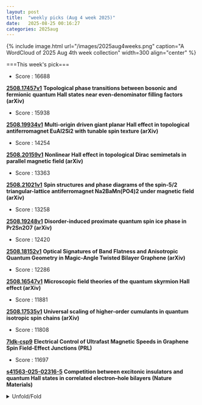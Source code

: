 ```yaml
---
layout: post
title:  "weekly picks (Aug 4 week 2025)"
date:   2025-08-25 00:16:27
categories: 2025aug
---
```


{% include image.html url="/images/2025aug4weeks.png" caption="A WordCloud of 2025 Aug 4th week collection" width=300 align="center" %}




===This week's pick===


* Score : 16688

**[2508.17457v1](https://arxiv.org/abs/2508.17457)** **Topological phase transitions between bosonic and fermionic quantum Hall states near even-denominator filling factors (arXiv)**

* Score : 15938

**[2508.19934v1](https://arxiv.org/abs/2508.19934)** **Multi-origin driven giant planar Hall effect in topological antiferromagnet EuAl2Si2 with tunable spin texture (arXiv)**


* Score : 14254

**[2508.20159v1](https://arxiv.org/abs/2508.20159)** **Nonlinear Hall effect in topological Dirac semimetals in parallel magnetic field (arXiv)**


* Score : 13363

**[2508.21021v1](https://arxiv.org/abs/2508.21021)** **Spin structures and phase diagrams of the spin-5/2 triangular-lattice antiferromagnet Na2BaMn(PO4)2 under magnetic field (arXiv)**


* Score : 13258

**[2508.19248v1](https://arxiv.org/abs/2508.19248)** **Disorder-induced proximate quantum spin ice phase in Pr2Sn2O7 (arXiv)**

* Score : 12420

**[2508.18152v1](https://arxiv.org/abs/2508.18152)** **Optical Signatures of Band Flatness and Anisotropic Quantum Geometry in Magic-Angle Twisted Bilayer Graphene (arXiv)**


* Score : 12286

**[2508.16547v1](https://arxiv.org/abs/2508.16547)** **Microscopic field theories of the quantum skyrmion Hall effect (arXiv)**


* Score : 11881

**[2508.17535v1](https://arxiv.org/abs/2508.17535)** **Universal scaling of higher-order cumulants in quantum isotropic spin chains (arXiv)**


* Score : 11808


**[7ldk-csp9](http://link.aps.org/doi/10.1103/7ldk-csp9)** **Electrical Control of Ultrafast Magnetic Speeds in Graphene Spin Field-Effect Junctions (PRL)**



* Score : 11697


**[s41563-025-02316-5](https://www.nature.com/articles/s41563-025-02316-5)** **Competition between excitonic insulators and quantum Hall states in correlated electron–hole bilayers (Nature Materials)**

<details id="myDetails">
  <summary> Unfold/Fold </summary>
  {% capture markdowncontent %}





---
08/30



1. **[s42005-025-02279-8](https://www.nature.com/articles/s42005-025-02279-8)** Skin-effect localization and maximal-order exceptional points in reciprocal Floquet lattices (Communications Physics)

1. **[s42005-025-02286-9](https://www.nature.com/articles/s42005-025-02286-9)** Versatile control of nonlinear topological states in non-Hermitian systems (Communications Physics)

1. **[7p5x-7yqb](http://link.aps.org/doi/10.1103/7p5x-7yqb)** Scheme to Detect the Strong-to-Weak Symmetry Breaking via Randomized Measurements (PRL)

1. **[cslt-x32n](http://link.aps.org/doi/10.1103/cslt-x32n)** Spectral Gap Optimization for Enhanced Adiabatic State Preparation (PRL)

1. **[yb7d-6tvc](http://link.aps.org/doi/10.1103/yb7d-6tvc)** Temperature-Resistant Order in 2+1 Dimensions (PRL)

1. **[s3vd-brsn](http://link.aps.org/doi/10.1103/s3vd-brsn)** Tying Knots in Particle Physics (PRL)

1. **[23kb-7h7q](http://link.aps.org/doi/10.1103/23kb-7h7q)** All-Optical Radio-Frequency Phase Detection for Rydberg Atom Sensors Using Oscillatory Dynamics (PRL)

1. **[gfxm-67mm](http://link.aps.org/doi/10.1103/gfxm-67mm)** Flowing Menisci: Coupled Dynamics and Liquid Exchange with Soap Films (PRL)

1. **[yqth-sfm8](http://link.aps.org/doi/10.1103/yqth-sfm8)** Thermomodulated Intrinsic Josephson Effect in Kagome CsV3Sb5 (PRL)

1. **[s97b-qcjc](http://link.aps.org/doi/10.1103/s97b-qcjc)** Observation of High-Decay-Rate Topological Corner States in Diffusive Thermal Metamaterials (PRL)

1. **[r5pw-sqk2](http://link.aps.org/doi/10.1103/r5pw-sqk2)** Signatures of Fluctuation-Driven Magnetic Topological Charge in Pt-Ferromagnetic Insulator Bilayers (PRL)

1. **[n8jn-p468](http://link.aps.org/doi/10.1103/n8jn-p468)** Determining Energy Dispersion of Spin Excitations with Scanning Tunneling Spectroscopy (PRL)

1. **[b9hf-gx4f](http://link.aps.org/doi/10.1103/b9hf-gx4f)** Efficient Preparation of Solvable Anyons with Adaptive Quantum Circuits (PRX)

1. **[8k98-6q48](http://link.aps.org/doi/10.1103/8k98-6q48)** Creation of highly charged gold ion beam through collisional ionizations in a dense gold plasma driven by a femtosecond petawatt laser (PRR)

1. **[3l96-41xf](http://link.aps.org/doi/10.1103/3l96-41xf)** Inequality constraints in variational quantum circuits with qudits (PRR)

1. **[zs9x-9x6f](http://link.aps.org/doi/10.1103/zs9x-9x6f)** Symmetry-based efficient simulation of higher-order coherences in quantum many-body superradiance (PRR)



1. **[2405.20950](https://arxiv.org/abs/2405.20950)** Quantum computation with hybrid parafermion-spin qubits (arXiv)



---
08/29




1. **[s42005-025-02253-4](https://www.nature.com/articles/s42005-025-02253-4)** Supercurrent diode effect in Josephson interferometers with multiband superconductors (Communications Physics)

1. **[s42005-025-02284-x](https://www.nature.com/articles/s42005-025-02284-x)** Dynamical Aharonov-Bohm cages and tight meson confinement in a Z2-loop gauge theory (Communications Physics)

1. **[s41598-025-98208-4](https://www.nature.com/articles/s41598-025-98208-4)** Explicit solitary wave structure for the stochastic resonance nonlinear Schrödinger equation under Brownian motion with dynamical analysis (Scientific Reports)





1. **[5n4p-bxhm](http://link.aps.org/doi/10.1103/5n4p-bxhm)** Quantum Bayes’ Rule and Petz Transpose Map from the Minimum Change Principle (PRL)


1. **[yrs7-m6zy](http://link.aps.org/doi/10.1103/yrs7-m6zy)** Probing k-Space Alternating Spin Polarization via the Anomalous Hall Effect (PRL)

1. **[fl9b-4h4v](http://link.aps.org/doi/10.1103/fl9b-4h4v)** Robustness of Vacancy-Bound Non-Abelian Anyons in the Kitaev Model in a Magnetic Field (PRL)



1. **[kgrd-8gkb](http://link.aps.org/doi/10.1103/kgrd-8gkb)** Flow-Driven Stretch Fluctuations Govern the Nonlinear Viscoelasticity of Elongating Associative Polymer Networks (PRL)

1. **[g1l3-5x6f](http://link.aps.org/doi/10.1103/g1l3-5x6f)** Berry Phase Dynamics of Sliding Electron Crystals (PRX)

1. **[2508.20111v1](https://arxiv.org/abs/2508.20111)** Qubit parametrization of the variational discrete action theory for the multiorbital Hubbard model (arXiv)



1. **[2508.20163v1](https://arxiv.org/abs/2508.20163)** Extended s-wave altermagnets (arXiv)

1. **[2508.20164v1](https://arxiv.org/abs/2508.20164)** Critical quantum liquids and the cuprate high temperature superconductors (arXiv)

1. **[2508.20247v1](https://arxiv.org/abs/2508.20247)** Insulating ground state and 2-k magnetic structure of candidate Weyl Hydrogen atom K2Mn3(AsO4)3 (arXiv)

1. **[2508.20306v1](https://arxiv.org/abs/2508.20306)** Long-range spatial extension of exciton states in van der Waals heterostructure (arXiv)

1. **[2508.20343v1](https://arxiv.org/abs/2508.20343)** When Dephasing Fails: Thermodynamic Consequences of Decoherence Models in Quantum Transport (arXiv)

1. **[2508.20352v1](https://arxiv.org/abs/2508.20352)** Quantum Interference Supernodes, Thermoelectric Enhancement, and the Role of Dephasing (arXiv)

1. **[2508.20727v1](https://arxiv.org/abs/2508.20727)** A two-state generalisation of the strong collision model (arXiv)

1. **[2508.20772v1](https://arxiv.org/abs/2508.20772)** Topological invariant responsible for the stability of the Fermi surfaces in non - homogeneous systems (arXiv)

1. **[2508.20779v1](https://arxiv.org/abs/2508.20779)** A configuration interaction approach to solve the Anderson impurity model; applications to elemental Ce (arXiv)

1. **[2508.20792v1](https://arxiv.org/abs/2508.20792)** Distinct Spatiotemporal Dynamics of Thermoelectric Transport Across Superconducting Transition (arXiv)

1. **[2508.20908v1](https://arxiv.org/abs/2508.20908)** Subspace-Protected Topological Phases and Bulk-Boundary Correspondence (arXiv)

1. **[2508.20969v1](https://arxiv.org/abs/2508.20969)** Gate-tunable nonreciprocal thermoelectric effects on the surface states of topological insulators (arXiv)

1. **[2508.21000v1](https://arxiv.org/abs/2508.21000)** Quantum melting a Wigner crystal into Hall liquids (arXiv)

1. **[2508.21008v1](https://arxiv.org/abs/2508.21008)** Evolution of quasiparticle edge states with Hubbard interaction in Rice-Mele chain (arXiv)

1. **[2508.21009v1](https://arxiv.org/abs/2508.21009)** Optical Response by Time-Varying Plasmonic Nanoparticles (arXiv)



1. **[2508.20104v1](https://arxiv.org/abs/2508.20104)** Sub-Nanometer Interfacial Hydrodynamics: The Interplay of Interfacial Viscosity and Surface Friction (arXiv)

1. **[2508.20153v1](https://arxiv.org/abs/2508.20153)** Dichography: Two-frame Ultrafast Imaging from a Single Diffraction Pattern (arXiv)

1. **[2508.20451v1](https://arxiv.org/abs/2508.20451)** Magnetic Field Induced Band Deformation in a Lieb Lattice:Aharonov-Bohm Caging and Zeeman Splitting (arXiv)

1. **[2508.20487v1](https://arxiv.org/abs/2508.20487)** Topological photonics in nanoscaled systems with far field radiation and polarization singularities (arXiv)

1. **[2508.20743v1](https://arxiv.org/abs/2508.20743)** Toward triggered generation of indistinguishable single-photons from MoTe2 quantum emitters (arXiv)

1. **[2508.20930v1](https://arxiv.org/abs/2508.20930)** Control of polarization and polar chiral textures in BiFeO3 by epitaxial strain and interfacial chemistry (arXiv)

1. **[2508.21014v1](https://arxiv.org/abs/2508.21014)** Controlled spin-to-charge conversion in noncollinear antiferromagnet-based Py/Mn3Pt heterostructure (arXiv)

1. **[2508.21059v1](https://arxiv.org/abs/2508.21059)** Dynamics of the Fermion-Rotor System (arXiv)

1. **[2508.21067v1](https://arxiv.org/abs/2508.21067)** Physical constraints on effective non-Hermitian systems (arXiv)






---
08/28


1. **[s42005-025-02266-z](https://www.nature.com/articles/s42005-025-02266-z)** Impact of pressure and apical oxygen vacancies on superconductivity in La<sub>3</sub>Ni<sub>2</sub>O<sub>7</sub> (Communications Physics)



1. **[s41586-025-09476-z](https://www.nature.com/articles/s41586-025-09476-z)** Topological prethermal strong zero modes on superconducting processors (Nature)

1. **[d41586-025-02523-9](https://www.nature.com/articles/d41586-025-02523-9)** Machine-learning model generates images using light (Nature)




1. **[jf2f-wqkx](http://link.aps.org/doi/10.1103/jf2f-wqkx)** Enhancing Revivals Via Projective Measurements in a Quantum Scarred System (PRL)

1. **[2gwz-65w1](http://link.aps.org/doi/10.1103/2gwz-65w1)** Observation of Near-Critical Kibble-Zurek Scaling in Rydberg Atom Arrays (PRL)

1. **[gg98-1vhp](http://link.aps.org/doi/10.1103/gg98-1vhp)** Moiré-Orbital-Resolved Excitonic Mott Insulating States and Their Optical and Electric Control in van der Waals Heterostructures (PRL)

1. **[96f5-qszj](http://link.aps.org/doi/10.1103/96f5-qszj)** Nonlinearity-Induced Fractional Thouless Pumping of Solitons (PRL)

1. **[31q1-hj3n](http://link.aps.org/doi/10.1103/31q1-hj3n)** Pseudogiant Number Fluctuations and Nematic Order in Microswimmer Suspensions (PRL)

1. **[v117-v5wn](http://link.aps.org/doi/10.1103/v117-v5wn)** Comment on “Aharonov-Bohm Phase Is Locally Generated Like All Other Quantum Phases” (PRL)

1. **[rtwt-g7y7](http://link.aps.org/doi/10.1103/rtwt-g7y7)** Reply to “Comment on Aharonov-Bohm Phase Is Locally Generated Like All Other Quantum Phases” (PRL)

1. **[ds5p-763x](http://link.aps.org/doi/10.1103/ds5p-763x)** Magnetoelectric Control of Helical Light Emission in a Moiré Chern Magnet (PRX)

1. **[84vr-nnvs](http://link.aps.org/doi/10.1103/84vr-nnvs)** Generating quantum nonlocal entanglement with mechanical rotations (PRR)

1. **[ctxg-k3b6](http://link.aps.org/doi/10.1103/ctxg-k3b6)** Duality defect in a deformed transverse-field Ising model (PRR)


1. **[2508.19329v1](https://arxiv.org/abs/2508.19329)** No-go theorem for single time-reversal invariant symmetry-protected Dirac fermions in 3+1d (arXiv)

1. **[2508.19330v1](https://arxiv.org/abs/2508.19330)** Thermodynamics in a split Hilbert space: Quantum impurity at the edge of a one-dimensional superconductor (arXiv)

1. **[2508.19334v1](https://arxiv.org/abs/2508.19334)** Thermodynamics in a split Hilbert space: Quantum impurity at the edge of the Heisenberg chain (arXiv)

1. **[2508.19433v1](https://arxiv.org/abs/2508.19433)** Non-Hermitian Josephson junctions with four Majorana zero modes (arXiv)

1. **[2508.19531v1](https://arxiv.org/abs/2508.19531)** Observation of topological switch between Weyl semimetal and third-order topological insulator phases (arXiv)

1. **[2508.19536v1](https://arxiv.org/abs/2508.19536)** Theory of superconductivity and mass enhancement near CDW critical point based on Bethe-Salpeter equation method: application to cuprates (arXiv)

1. **[2508.19584v1](https://arxiv.org/abs/2508.19584)** Multiband Superconductivity and High Critical Current Density in Entropy Stabilized Nb0.25Ta0.25Ti0.25Zr0.25 (arXiv)

1. **[2508.19586v1](https://arxiv.org/abs/2508.19586)** Intrinsic nonlinear valley Nernst effect (arXiv)

1. **[2508.19602v1](https://arxiv.org/abs/2508.19602)** Optical Switching of Moire Chern Ferromagnet (arXiv)

1. **[2508.19675v1](https://arxiv.org/abs/2508.19675)** Ultrafast Spin Accumulations Drive Magnetization Reversal in Multilayers (arXiv)

1. **[2508.19732v1](https://arxiv.org/abs/2508.19732)** Charge current and phase diagram of the disordered open longer-range Kitaev chain (arXiv)

1. **[2508.19734v1](https://arxiv.org/abs/2508.19734)** Majorana Diagrammatics for Quantum Spin-1/2 Models (arXiv)

1. **[2508.19781v1](https://arxiv.org/abs/2508.19781)** Search for thermodynamically stable ambient-pressure superconducting hydrides in GNoME database (arXiv)

1. **[2508.19849v1](https://arxiv.org/abs/2508.19849)** Tunable quantum anomalous Hall effect in fullerene monolayers (arXiv)



1. **[2508.20049v1](https://arxiv.org/abs/2508.20049)** Tunable multi-magnon Floquet topological edge states (arXiv)

1. **[2508.19496v1](https://arxiv.org/abs/2508.19496)** Accurate calculation of light rare-earth magnetic anisotropy with density functional theory (arXiv)

1. **[2508.19592v1](https://arxiv.org/abs/2508.19592)** One Rudolf Peierls' surprise: the quantum-to-classical transition in the context of solid-state physics (arXiv)

1. **[2508.19726v1](https://arxiv.org/abs/2508.19726)** Casimir-Lifshitz interaction between bodies integrated in a micro/nanoelectromechanical quantum damped oscillator (arXiv)

1. **[2508.20025v1](https://arxiv.org/abs/2508.20025)** A Field-Theoretical Paradigm via Hierarchical Coarse-Graining: I. Generalized Mode Theory (arXiv)

1. **[2508.20027v1](https://arxiv.org/abs/2508.20027)** Excitonic skin effect (arXiv)

1. **[2508.20028v1](https://arxiv.org/abs/2508.20028)** Microscopic Origin of Domain Wall Reconfiguration Dynamics in a Quantum Material via Quantum Simulation (arXiv)







---
08/27


1. **[s41567-025-03005-5](https://www.nature.com/articles/s41567-025-03005-5)** Realization of an untrusted intermediate relay architecture using a quantum dot single-photon source (Nature Physics)

1. **[s42005-025-02266-z](https://www.nature.com/articles/s42005-025-02266-z)** Impact of pressure and apical oxygen vacancies on superconductivity in La<sub>3</sub>Ni<sub>2</sub>O<sub>7</sub> (Communications Physics)

1. **[s42005-025-02254-3](https://www.nature.com/articles/s42005-025-02254-3)** Charge-density-wave quantum critical point under pressure in 2<i>H</i>-TaSe<sub>2</sub> (Communications Physics)

1. **[d41586-025-02638-z](https://www.nature.com/articles/d41586-025-02638-z)** Einstein hated entanglement — and five other quantum myths (Nature)






1. **[3854-r395](http://link.aps.org/doi/10.1103/3854-r395)** Minimal Example of Quantum Nonclassicality without Freedom of Choice (PRL)

1. **[z2pr-zbwl](http://link.aps.org/doi/10.1103/z2pr-zbwl)** No Practical Quantum Broadcasting: Even Virtually (PRL)

1. **[941q-5sdq](http://link.aps.org/doi/10.1103/941q-5sdq)** Cavity-Enabled Real-Time Observation of Individual Atomic Collisions (PRL)

1. **[pxqr-mps4](http://link.aps.org/doi/10.1103/pxqr-mps4)** Self-Injection Locking Dynamics with Raman Actions in Aluminum Nitride Microresonators (PRL)

1. **[q4nh-m1jh](http://link.aps.org/doi/10.1103/q4nh-m1jh)** Non-Hermitian Origin of Detachable Boundary States in Topological Insulators (PRL)

1. **[1kzk-sz7g](http://link.aps.org/doi/10.1103/1kzk-sz7g)** Structural Contribution to Light-Induced Gap Suppression in Ta2NiSe5 (PRL)

1. **[npp4-b1xb](http://link.aps.org/doi/10.1103/npp4-b1xb)** Three Strongly Coupled Kerr Parametric Oscillators Forming a Boltzmann Machine (PRL)

1. **[5lp2-9sps](http://link.aps.org/doi/10.1103/5lp2-9sps)** Experimentally Probing Entropy Reduction via Iterative Quantum Information Transfer (PRX)

1. **[qw53-8b8r](http://link.aps.org/doi/10.1103/qw53-8b8r)** High-Power Clock Laser Spectrally Tailored for High-Fidelity Quantum State Engineering (PRX)

1. **[8g6j-w7ld](http://link.aps.org/doi/10.1103/8g6j-w7ld)** No practical quantum broadcasting: General framework (PRR)

1. **[xzfz-d19q](http://link.aps.org/doi/10.1103/xzfz-d19q)** Integer quantum Hall effect in bilayer Dice lattices (PRR)




1. **[2508.18342v1](https://arxiv.org/abs/2508.18342)** Odd relaxation in three-dimensional Fermi liquids (arXiv)

1. **[2508.18361v1](https://arxiv.org/abs/2508.18361)** Odd-Parity Altermagnetism Originated from Orbital Orders (arXiv)

1. **[2508.18368v1](https://arxiv.org/abs/2508.18368)** Destructive Interference induced constraints in Floquet systems (arXiv)

1. **[2508.18371v1](https://arxiv.org/abs/2508.18371)** High-throughput superconducting Tc predictions through density of states rescaling (arXiv)

1. **[2508.18372v1](https://arxiv.org/abs/2508.18372)** Multiple Dirac Spin-Orbital Liquids in SU(4) Heisenberg Antiferromagnets on the Honeycomb Lattice (arXiv)

1. **[2508.18373v1](https://arxiv.org/abs/2508.18373)** Higher-Dimensional Chirally Stabilized Fixed Points and Their Deformations (arXiv)

1. **[2508.18378v1](https://arxiv.org/abs/2508.18378)** Interplay of Intersite Charge Transfer, Antiferromagnetism, and Strain in Barocaloric ACu3Fe4O{12} Quadruple Perovskites (arXiv)

1. **[2508.18429v1](https://arxiv.org/abs/2508.18429)** Why Compressed Metal Hydrides are Near-room-temperature Superconductors (arXiv)

1. **[2508.18465v1](https://arxiv.org/abs/2508.18465)** Scalable Effective Models for Superconducting Nanostructures: Applications to Double, Triple, and Quadruple Quantum Dots (arXiv)

1. **[2508.18480v1](https://arxiv.org/abs/2508.18480)** Twisted light drives chiral excitations of interacting electrons in nanostructures with magnetic field (arXiv)

1. **[2508.18585v1](https://arxiv.org/abs/2508.18585)** Spin-Orbit Coupling-Driven Chirality Switching of Spin Waves in Altermagnets (arXiv)

1. **[2508.18639v1](https://arxiv.org/abs/2508.18639)** Optical Control of Integer and Fractional Chern Insulators (arXiv)

1. **[2508.18657v1](https://arxiv.org/abs/2508.18657)** Emergent topology of flat bands in a twisted bilayer alpha-T_3 lattice (arXiv)

1. **[2508.18692v1](https://arxiv.org/abs/2508.18692)** Theoretical investigation of Quantum Anomalous Hall Effect in Potassium Tri-vanadium Pentantimonide (arXiv)

1. **[2508.18770v1](https://arxiv.org/abs/2508.18770)** Room temperature giant magnetoresistance detection of spin hall nano-oscillator dynamics in synthetic antiferromagnetic Spin-Valve (arXiv)

1. **[2508.18775v1](https://arxiv.org/abs/2508.18775)** Isofrequency spin-wave imaging using color center magnetometry for magnon spintronics (arXiv)

1. **[2508.18795v1](https://arxiv.org/abs/2508.18795)** Itinerant and topological excitations in a honeycomb spiral spin liquid candidate (arXiv)

1. **[2508.18843v1](https://arxiv.org/abs/2508.18843)** Single-Photon Detection in Few-Layer NbSe2 Superconducting Nanowires (arXiv)

1. **[2508.18885v1](https://arxiv.org/abs/2508.18885)** Non-Exponential Relaxation in the Rotating Frame of a Driven Nanomechanical Mode (arXiv)

1. **[2508.18943v1](https://arxiv.org/abs/2508.18943)** Mass-induced Coulomb drag in capacitively coupled superconducting nanowires (arXiv)

1. **[2508.19033v1](https://arxiv.org/abs/2508.19033)** Giant octupole moment in magnetic multilayers (arXiv)

1. **[2508.19044v1](https://arxiv.org/abs/2508.19044)** YSGAG: The Ideal Substrate for YIG in Quantum Magnonics (arXiv)

1. **[2508.19063v1](https://arxiv.org/abs/2508.19063)** Optical control over topological Chern number in moire materials (arXiv)

1. **[2508.19084v1](https://arxiv.org/abs/2508.19084)** Tunneling spectroscopy of the spinon-Kondo effect in one-dimensional Mott insulators (arXiv)

1. **[2508.19116v1](https://arxiv.org/abs/2508.19116)** Thermoelectric evidence of the electronic structure changes from the charge-density-wave transition in FeGe (arXiv)

1. **[2508.19156v1](https://arxiv.org/abs/2508.19156)** Measuring high field gradients of cobalt nanomagnets in a spin-mechanical setup (arXiv)

1. **[2508.19161v1](https://arxiv.org/abs/2508.19161)** The charge-carrier trapping effect on 1/f noise in monolayer graphene (arXiv)

1. **[2508.19241v1](https://arxiv.org/abs/2508.19241)** Phase Coherent Transport in Two-Dimensional Tellurium Flakes (arXiv)



1. **[2508.15909v1](https://arxiv.org/abs/2508.15909)** Superconductivity and Ferroelectric Orbital Magnetism in Semimetallic Rhombohedral Hexalayer Graphene (arXiv)

1. **[2508.18311v1](https://arxiv.org/abs/2508.18311)** Tsunami Solitons Emerging from Superconducting Gap (arXiv)

1. **[2508.18360v1](https://arxiv.org/abs/2508.18360)** Light-induced odd-parity altermagnets on dimerized lattices (arXiv)

1. **[2508.18532v1](https://arxiv.org/abs/2508.18532)** Extendibility of Fermionic Gaussian States (arXiv)

1. **[2508.18614v1](https://arxiv.org/abs/2508.18614)** Full counting statistics and first-passage times in quantum Markovian processes: Ensemble relations, metastability, and fluctuation theorems (arXiv)

1. **[2508.18622v1](https://arxiv.org/abs/2508.18622)** Polarization dynamics of the spin-boson model in the shifted boson Hilbert space (arXiv)

1. **[2508.18801v1](https://arxiv.org/abs/2508.18801)** Weighted Hartree-Fock-Bogoliubov method for interacting fermions: An application to ultracold Fermi superfluids (arXiv)

1. **[2508.18849v1](https://arxiv.org/abs/2508.18849)** Designing Antiferromagnetic Spin-1/2 Chains in Janus Fullerene Nanoribbons (arXiv)

1. **[2508.18956v1](https://arxiv.org/abs/2508.18956)** Shubnikov-de Haas oscillations and planar Hall effect in HfTe2 (arXiv)

1. **[2508.19075v1](https://arxiv.org/abs/2508.19075)** Universal Dynamics with Globally Controlled Analog Quantum Simulators (arXiv)

1. **[2508.19138v1](https://arxiv.org/abs/2508.19138)** Ab-initio Quantum Transport with the GW Approximation, 42,240 Atoms, and Sustained Exascale Performance (arXiv)





---
08/26

1. **[s41467-025-63262-z](https://www.nature.com/articles/s41467-025-63262-z)** Neighboring alkenyl group participated ether-based electrolyte for wide-temperature lithium metal batteries (Nature Communications)

1. **[s42005-025-02258-z](https://www.nature.com/articles/s42005-025-02258-z)** Spatial-mode diversity and multiplexing for continuous variables quantum communications (Communications Physics)

1. **[s41563-025-02334-3](https://www.nature.com/articles/s41563-025-02334-3)** Quantum oscillations in a dipolar excitonic insulator (Nature Materials)





1. **[2508.16020](https://arxiv.org/abs/2508.16020)** Evolution of magnetic bubble domains in the uniaxial ferromagnet CeRu2Ga2B inferred from the Hall effect and ac magnetic susceptibility (arXiv)



1. **[mdsf-wrbj](http://link.aps.org/doi/10.1103/mdsf-wrbj)** Probing Topological Entanglement on Large Scales (PRL)

1. **[zkpl-hh28](http://link.aps.org/doi/10.1103/zkpl-hh28)** Error-Corrected Fermionic Quantum Processors with Neutral Atoms (PRL)


1. **[zj34-15bk](http://link.aps.org/doi/10.1103/zj34-15bk)** Vortex Nucleations in Spinor Bose Condensates under Localized Synthetic Magnetic Fields (PRL)

1. **[yvj7-htb4](http://link.aps.org/doi/10.1103/yvj7-htb4)** Evidence for the Meissner Effect in the Nickelate Superconductor La3Ni2O7−δ Single Crystal Using Diamond Quantum Sensors (PRL)

1. **[pbyw-mzfy](http://link.aps.org/doi/10.1103/pbyw-mzfy)** Nature of Metallic and Insulating Domains in the Charge-Density-Wave System 1T−TaSe2 (PRL)

1. **[lhj4-9h29](http://link.aps.org/doi/10.1103/lhj4-9h29)** Field-Driven Band Asymmetry and Nonreciprocal Transport in a Helimagnet (PRL)

1. **[2508.16720v1](https://arxiv.org/abs/2508.16720)** Hunting for superconductivity in doped triangular lattice Kitaev magnets (arXiv)

1. **[2508.16725v1](https://arxiv.org/abs/2508.16725)** Unnecessary quantum criticality in SU(3) kagome magnets (arXiv)

1. **[2508.16751v1](https://arxiv.org/abs/2508.16751)** Electronic correlation effects in the response of graphene and MoS2 monolayers to the impact of highly-charged ions (arXiv)

1. **[2508.16968v1](https://arxiv.org/abs/2508.16968)** Electrostatic gating and the interference of chiral Majoranas in thin slabs of magnetic topological insulators (arXiv)

1. **[2508.17016v1](https://arxiv.org/abs/2508.17016)** Three-dimensional unfrustrated and frustrated quantum Heisenberg magnets. Specific heat study (arXiv)

1. **[2508.17036v1](https://arxiv.org/abs/2508.17036)** A Single-Molecule Quantum Heat Engine (arXiv)

1. **[2508.17220v1](https://arxiv.org/abs/2508.17220)** Resonant transport and line-type resonances in tilted Dirac cone double-barrier structures (arXiv)

1. **[2508.17266v1](https://arxiv.org/abs/2508.17266)** Correlations in the Binding Energy of Triexcitons and Biexcitons in Single CdSe/CdS Nanoplatelets Revealed by Heralded Spectroscopy (arXiv)

1. **[2508.17292v1](https://arxiv.org/abs/2508.17292)** Spectral Functions of an Extended Antiferromagnetic S=1/2 Heisenberg Model on the Triangular Lattice (arXiv)

1. **[2508.17327v1](https://arxiv.org/abs/2508.17327)** Orbital-selective two-gap superconductivity in kagome metal CsV3Sb5 (arXiv)

1. **[2508.17352v1](https://arxiv.org/abs/2508.17352)** Robust Mottness and tunable interlayer magnetism in Nb3X8 (X = F, Cl, Br, I) bilayers (arXiv)

1. **[2508.17419v1](https://arxiv.org/abs/2508.17419)** Spontaneous Lattice Distortion in the Spin-Triplet Superconductor CuxBi2Se3 (arXiv)

1. **[2508.17422v1](https://arxiv.org/abs/2508.17422)** Ambient-Pressure Superconductivity from Boron Icosahedral Superatoms (arXiv)

1. **[2508.17429v1](https://arxiv.org/abs/2508.17429)** Out-of-plane angle resolved second harmonic Hall analysis in perpendicular magnetic anisotropy systems (arXiv)



1. **[2508.17487v1](https://arxiv.org/abs/2508.17487)** Mechanisms of superconductivity and inhomogeneous states in metallic hydrogen and electron systems with attraction (arXiv)

1. **[2508.17498v1](https://arxiv.org/abs/2508.17498)** Scalable implementations of mean-field and correlation methods based on Lie-algebraic similarity transformation of spin Hamiltonians in the Jordan-Wigner representation (arXiv)

1. **[2508.17668v1](https://arxiv.org/abs/2508.17668)** Non-Fermi-liquid transport phenomena in bilayer nickelates: Impact of quasi-quantum metric (arXiv)

1. **[2508.17707v1](https://arxiv.org/abs/2508.17707)** Accounting the size distribution of HTS granules for the critical current density from magnetic measurements (arXiv)

1. **[2508.17766v1](https://arxiv.org/abs/2508.17766)** Mapping of Fermionic Lattice Models for Ising Solvers (arXiv)

1. **[2508.17834v1](https://arxiv.org/abs/2508.17834)** Zeeman Ladders in Frustrated XYZ Spin Chains (arXiv)

1. **[2508.17839v1](https://arxiv.org/abs/2508.17839)** Three-dimensional electronic domain correlations in 1T-TaS2 (arXiv)

1. **[2508.17861v1](https://arxiv.org/abs/2508.17861)** Unveiling the landscape of Mottness and its proximity to superconductivity in 4Hb-TaS2 (arXiv)

1. **[2508.17881v1](https://arxiv.org/abs/2508.17881)** Hyperfine interaction of electrons confined in CsPbI3 nanocrystals with nuclear spin fluctuations (arXiv)

1. **[2508.17929v1](https://arxiv.org/abs/2508.17929)** Optimization of superconducting properties of F-doped SmFeAsO by cubic anvil high-pressure technique (arXiv)

1. **[2508.17967v1](https://arxiv.org/abs/2508.17967)** Antiferromagnetic Skyrmion Scattering Revealed by Direct Time-Resolved Imaging of Collective Dynamics (arXiv)

1. **[2508.17989v1](https://arxiv.org/abs/2508.17989)** Incompressible quantum liquid on the four-dimensional sphere (arXiv)

1. **[2508.17999v1](https://arxiv.org/abs/2508.17999)** Dispersion interaction of two graphene sheets (arXiv)

1. **[2508.18002v1](https://arxiv.org/abs/2508.18002)** Room-temperature anisotropic in-plane spin dynamics in graphene induced by PdSe2 proximity (arXiv)

1. **[2508.18099v1](https://arxiv.org/abs/2508.18099)** Anomalous narrow-band correlation in a natural superconducting heterostructure (arXiv)

1. **[2508.18107v1](https://arxiv.org/abs/2508.18107)** Growth optimization of Ruddlesden-Popper nickelate high-temperature superconducting thin films (arXiv)

1. **[2508.18117v1](https://arxiv.org/abs/2508.18117)** Gapless Edge Gravitons and Quasiparticles in Fractional Quantum Hall Systems with Non-Local Confinement (arXiv)

1. **[2508.18138v1](https://arxiv.org/abs/2508.18138)** Asymmetric stress engineering of dense dislocations in brittle superconductors for strong vortex pinning (arXiv)



1. **[2508.18194v1](https://arxiv.org/abs/2508.18194)** Self-consistent dynamical Hubbard functional for correlated solids (arXiv)

1. **[2508.16590v1](https://arxiv.org/abs/2508.16590)** FDTRImageEnhancer: Combining Physics-Informed Deconvolution and Microstructure-Aware Deep Learning to Enhance Thermal Images (arXiv)

1. **[2508.16820v1](https://arxiv.org/abs/2508.16820)** A Fluctuating Hydrodynamics Model for Nanoscale Surfactant-laden Interfaces (arXiv)

1. **[2508.16900v1](https://arxiv.org/abs/2508.16900)** Identifying the magnetic genes in fully- and partially-ordered V2XAl (X = Cr, Mn, Fe, Co, Ni) Heusler alloys (arXiv)

1. **[2508.16940v1](https://arxiv.org/abs/2508.16940)** Phonon anharmonicity-driven charge density wave transition and ultrafast dynamics in 1T-TaS2/TaSe2 (arXiv)

1. **[2508.17084v1](https://arxiv.org/abs/2508.17084)** Polarization-dependent chiral transport and chiral solitons in spin Kitaev models (arXiv)

1. **[2508.17264v1](https://arxiv.org/abs/2508.17264)** Metal-Free Room-Temperature Ferromagnetism (arXiv)

1. **[2508.17268v1](https://arxiv.org/abs/2508.17268)** Phonons Drive the Topological Phase Transition in Quasi-One-Dimensional Bi4I4 (arXiv)



1. **[2508.17810v1](https://arxiv.org/abs/2508.17810)** Kinetic contribution to the arbitrary order odd frequency moments of the dynamic structure factor (arXiv)

1. **[2508.17864v1](https://arxiv.org/abs/2508.17864)** Symmetry Classification of Altermagnetism and Emergence of Type-IV Magnetism in Two Dimensions (arXiv)

1. **[2508.17871v1](https://arxiv.org/abs/2508.17871)** Succession of Ising criticality and its threshold in critical quantum Ising model subject to symmetric decoherence (arXiv)

1. **[2508.17888v1](https://arxiv.org/abs/2508.17888)** Strong spin-magnon coupling in a van der Waals magnet with tunable chiral symmetry (arXiv)

1. **[2508.17977v1](https://arxiv.org/abs/2508.17977)** Ab initio study of anomalous temperature dependence of resistivity in V-Al alloys (arXiv)

1. **[2508.18041v1](https://arxiv.org/abs/2508.18041)** Numerical validation of an ultracold Hubbard quantum simluator (arXiv)

1. **[2508.18125v1](https://arxiv.org/abs/2508.18125)** Symmetry-induced magnetism in fullerene monolayers (arXiv)

1. **[2508.18131v1](https://arxiv.org/abs/2508.18131)** Breaking conservation law enables steady-state entanglement out of equilibrium (arXiv)






---
08/25

1. **[qute.202500259](https://advanced.onlinelibrary.wiley.com/doi/10.1002/qute.202500259)** Breathing Modes of Confined and Coupled Magnetic Skyrmions in Synthetic Ferrimagnet Multilayer Nanodots (Advanced Quantum Technologies)

1. **[c2y9-3cc9](https://journals.aps.org/prl/abstract/10.1103/c2y9-3cc9)** Emergent Self-Propulsion of Skyrmionic Matter in Synthetic Antiferromagnets (PRL)



1. **[2508.15897v1](https://arxiv.org/abs/2508.15897)** Entanglement entropy as a probe of topological phase transitions (arXiv)

1. **[2508.15909v1](https://arxiv.org/abs/2508.15909)** Superconductivity and Ferroelectric Orbital Magnetism in Semimetallic Rhombohedral Hexalayer Graphene (arXiv)

1. **[2508.15944v1](https://arxiv.org/abs/2508.15944)** Dual Topology as a Fingerprint of Relativistic Altermagnetism in AgF2 Monolayer (arXiv)

1. **[2508.15968v1](https://arxiv.org/abs/2508.15968)** Unconventional superconductivity induced by rare-earth substitution in Nd1-xEuxNiO2 thin films (arXiv)

1. **[2508.16009v1](https://arxiv.org/abs/2508.16009)** Strong Correlation Driven Quadrupolar to Dipolar Exciton Transitions in a Trilayer Moire Superlattice (arXiv)

1. **[2508.16020v1](https://arxiv.org/abs/2508.16020)** Evolution of magnetic bubble domains in the uniaxial ferromagnet CeRu2Ga2B inferred from the Hall effect and ac magnetic susceptibility (arXiv)

1. **[2508.16028v1](https://arxiv.org/abs/2508.16028)** Controlling resonant spin photocurrent using magnetic field; application to a magnetoelectric oxide Cr2O3 (arXiv)

1. **[2508.16099v1](https://arxiv.org/abs/2508.16099)** Thermomodulated intrinsic Josephson effect in Kagome CsV3Sb5 (arXiv)

1. **[2508.16166v1](https://arxiv.org/abs/2508.16166)** Terahertz third-harmonic generation of lightwave driven Weyl fermions far from equilibrium (arXiv)

1. **[2508.16219v1](https://arxiv.org/abs/2508.16219)** Investigating structure and physical properties of quaternary layered transition metal oxide Na2Cu2TeO6 (arXiv)

1. **[2508.16231v1](https://arxiv.org/abs/2508.16231)** Ultrafast Laser-Induced Magnetic Relaxation in Artificial Spin Ice Driven by Dipolar Interactions (arXiv)

1. **[2508.16266v1](https://arxiv.org/abs/2508.16266)** Magneto-conductivity and CME in Dirac semimetals from Keldysh technique in Landau levels basis (arXiv)

1. **[2508.16290v1](https://arxiv.org/abs/2508.16290)** Extreme magnetic field-boosted superconductivity in a high-temperature superconductor (arXiv)

1. **[2508.16298v1](https://arxiv.org/abs/2508.16298)** Scalable Hybrid quantum Monte Carlo simulation of U(1) gauge field coupled to fermions on GPU (arXiv)

1. **[2508.16339v1](https://arxiv.org/abs/2508.16339)** Observation of negative orbital torque from Vanadium (arXiv)

1. **[2508.16340v1](https://arxiv.org/abs/2508.16340)** Mechanical Reinforcement of Graphene via Wrinkling (arXiv)

1. **[2508.16411v1](https://arxiv.org/abs/2508.16411)** Charge transfer empties the flat band in 4Hb-TaS2 -- except at the surface (arXiv)

1. **[2508.16412v1](https://arxiv.org/abs/2508.16412)** Signatures of spin-glass superconductivity in nickelate (La, Pr, Sm)3Ni2O7 films (arXiv)

1. **[2508.16418v1](https://arxiv.org/abs/2508.16418)** Universal Entanglement Pattern Formation via a Quantum Quench (arXiv)

1. **[2508.16491v1](https://arxiv.org/abs/2508.16491)** Tracking flat bands via phonon-mediated interband scattering (arXiv)

1. **[2508.16559v1](https://arxiv.org/abs/2508.16559)** Chiral charge density wave in 4Hb- and 1T-TaS2: The Role of interlayer coupling (arXiv)

1. **[2508.15936v1](https://arxiv.org/abs/2508.15936)** Teleportation based detection of quantum critical points using small spin chains (arXiv)

1. **[2508.16017v1](https://arxiv.org/abs/2508.16017)** Enhanced thermopower in a magnetic semiconductor EuTe4 with multiple charge-density-wave instabilities/ (arXiv)

1. **[2508.16206v1](https://arxiv.org/abs/2508.16206)** Autonomous conversion of particle-exchange to quantum self-oscillations (arXiv)

1. **[2508.16363v1](https://arxiv.org/abs/2508.16363)** Infinite matrix product states for (1+1)-dimensional gauge theories (arXiv)

1. **[2508.16435v1](https://arxiv.org/abs/2508.16435)** Getting the manifold right: The crucial role of orbital resolution in DFT+U for mixed d-f electron compounds (arXiv)

1. **[2508.16494v1](https://arxiv.org/abs/2508.16494)** Nonlinear Optical Spectroscopy of Nodal-Line Semimetals (arXiv)

1. **[2508.16520v1](https://arxiv.org/abs/2508.16520)** Chemical and Conformational Control of the Spectroscopic Properties of Multi-Layer and Multi-Defect Carbon Dots (arXiv)











  {% endcapture %}
  {{ markdowncontent | markdownify }}
 </details>

<style>
  details {
    margin: 10px 0;
  }
  summary {
    cursor: pointer;
  }
</style>




<script>
  // Wait for the DOM to be fully loaded
  document.addEventListener('DOMContentLoaded', () => {
    const details = document.getElementById('myDetails');

    // Restore the state from localStorage
    if (localStorage.getItem('detailsOpen') === 'true') {
      details.setAttribute('open', '');
    }

    // Save the state when the details element is toggled
    details.addEventListener('toggle', () => {
      localStorage.setItem('detailsOpen', details.open);
    });
  });
</script>